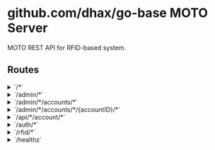 # github.com/dhax/go-base MOTO Server

MOTO REST API for RFID-based system.

## Routes

<details>
<summary>`/*`</summary>

- [Recoverer](/vendor/github.com/go-chi/chi/middleware/recoverer.go#L18)
- [RequestID](/vendor/github.com/go-chi/chi/middleware/request_id.go#L63)
- [Timeout](/vendor/github.com/go-chi/chi/middleware/timeout.go#L33)
- [Logger](/vendor/github.com/go-chi/chi/middleware/logger.go#L36)
- [SetContentType](/vendor/github.com/go-chi/render/content_type.go#L49)
- **/**
	- _GET_
		- [SPAHandler](/api/api.go#L101)

</details>
<details>
<summary>`/admin/*`</summary>

- [Recoverer](/vendor/github.com/go-chi/chi/middleware/recoverer.go#L18)
- [RequestID](/vendor/github.com/go-chi/chi/middleware/request_id.go#L63)
- [Timeout](/vendor/github.com/go-chi/chi/middleware/timeout.go#L33)
- [Logger](/vendor/github.com/go-chi/chi/middleware/logger.go#L36)
- [SetContentType](/vendor/github.com/go-chi/render/content_type.go#L49)
- **/admin/**
	- [RequiresRole](/auth/authorizer.go#L11)
	- **/**
		- _GET_
			- Admin dashboard root

</details>
<details>
<summary>`/admin/*/accounts/*`</summary>

- [Recoverer](/vendor/github.com/go-chi/chi/middleware/recoverer.go#L18)
- [RequestID](/vendor/github.com/go-chi/chi/middleware/request_id.go#L63)
- [Timeout](/vendor/github.com/go-chi/chi/middleware/timeout.go#L33)
- [Logger](/vendor/github.com/go-chi/chi/middleware/logger.go#L36)
- [SetContentType](/vendor/github.com/go-chi/render/content_type.go#L49)
- **/admin/**
	- [RequiresRole](/auth/authorizer.go#L11)
	- **/accounts/**
		- **/**
			- _GET_
				- List all accounts
			- _POST_
				- Create a new account

</details>
<details>
<summary>`/admin/*/accounts/*/{accountID}/*`</summary>

- [Recoverer](/vendor/github.com/go-chi/chi/middleware/recoverer.go#L18)
- [RequestID](/vendor/github.com/go-chi/chi/middleware/request_id.go#L63)
- [Timeout](/vendor/github.com/go-chi/chi/middleware/timeout.go#L33)
- [Logger](/vendor/github.com/go-chi/chi/middleware/logger.go#L36)
- [SetContentType](/vendor/github.com/go-chi/render/content_type.go#L49)
- **/admin/**
	- [RequiresRole](/auth/authorizer.go#L11)
	- **/accounts/**
		- **/{accountID}/**
			- **/**
				- _PUT_
					- Update account
				- _DELETE_
					- Delete account
				- _GET_
					- Get account details

</details>
<details>
<summary>`/api/*/account/*`</summary>

- [Recoverer](/vendor/github.com/go-chi/chi/middleware/recoverer.go#L18)
- [RequestID](/vendor/github.com/go-chi/chi/middleware/request_id.go#L63)
- [Timeout](/vendor/github.com/go-chi/chi/middleware/timeout.go#L33)
- [Logger](/vendor/github.com/go-chi/chi/middleware/logger.go#L36)
- [SetContentType](/vendor/github.com/go-chi/render/content_type.go#L49)
- **/api/**
	- **/account/**
		- **/**
			- _PUT_
				- Update own account
			- _DELETE_
				- Delete own account
			- _GET_
				- Get own account details

</details>
<details>
<summary>`/auth/*`</summary>

- [Recoverer](/vendor/github.com/go-chi/chi/middleware/recoverer.go#L18)
- [RequestID](/vendor/github.com/go-chi/chi/middleware/request_id.go#L63)
- [Timeout](/vendor/github.com/go-chi/chi/middleware/timeout.go#L33)
- [Logger](/vendor/github.com/go-chi/chi/middleware/logger.go#L36)
- [SetContentType](/vendor/github.com/go-chi/render/content_type.go#L49)
- **/auth/**
	- **/login**
		- _POST_
			- Request a login token (passwordless auth)
	- **/token**
		- _POST_
			- Exchange login token for JWT access token
	- **/refresh**
		- _POST_
			- Refresh JWT token
	- **/logout**
		- _POST_
			- Invalidate JWT token

</details>
<details>
<summary>`/rfid/*`</summary>

- [Recoverer](/vendor/github.com/go-chi/chi/middleware/recoverer.go#L18)
- [RequestID](/vendor/github.com/go-chi/chi/middleware/request_id.go#L63)
- [Timeout](/vendor/github.com/go-chi/chi/middleware/timeout.go#L33)
- [Logger](/vendor/github.com/go-chi/chi/middleware/logger.go#L36)
- [SetContentType](/vendor/github.com/go-chi/render/content_type.go#L49)
- **/rfid/**
	- **/tag**
		- _POST_
			- Submit RFID tag read from Python daemon
	- **/tags**
		- _GET_
			- Get all stored RFID tags
	- **/app/sync**
		- _POST_
			- Sync tags from Tauri app
	- **/app/status**
		- _GET_
			- Get server status for Tauri app

</details>
<details>
<summary>`/healthz`</summary>

- [Recoverer](/vendor/github.com/go-chi/chi/middleware/recoverer.go#L18)
- [RequestID](/vendor/github.com/go-chi/chi/middleware/request_id.go#L63)
- [Timeout](/vendor/github.com/go-chi/chi/middleware/timeout.go#L33)
- [Logger](/vendor/github.com/go-chi/chi/middleware/logger.go#L36)
- [SetContentType](/vendor/github.com/go-chi/render/content_type.go#L49)
- **/healthz**
	- _GET_
		- Health check endpoint
</details>
